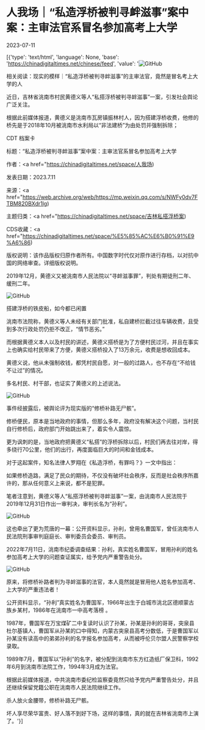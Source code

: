 # 人我场｜“私造浮桥被判寻衅滋事”案中案：主审法官系冒名参加高考上大学

2023-07-11

[{'type': 'text/html', 'language': None, 'base': 'https://chinadigitaltimes.net/chinese/feed', 'value': '![GitHub](https://chinadigitaltimes.net/chinese/files/2023/07/image-1689066882149.png)

相关阅读：现实的模样｜“私造浮桥被判寻衅滋事”的主审法官，竟然是冒名考上大学的人

近日，吉林省洮南市村民黄德义等人“私搭浮桥被判寻衅滋事”一案，引发社会舆论广泛关注。  

根据此前媒体报道，黄德义是洮南市瓦房镇振林村人，因为搭建浮桥收费，他修的桥先是于2018年10月被洮南市水利局以“非法建桥”为由处罚并强制拆除；



CDT 档案卡

标题：“私造浮桥被判寻衅滋事”案中案：主审法官系冒名参加高考上大学

作者：<a href="https://chinadigitaltimes.net/space/人我场)

发表日期：2023.7.11

来源：<a href="https://web.archive.org/web/https://mp.weixin.qq.com/s/NWFy0dv7FTBM820BXdr1lg)

主题归类：<a href="https://chinadigitaltimes.net/space/吉林私搭浮桥案)

CDS收藏：<a href="https://chinadigitaltimes.net/space/%E5%85%AC%E6%B0%91%E9%A6%86)

版权说明：该作品版权归原作者所有。中国数字时代仅对原作进行存档，以对抗中国的网络审查。详细版权说明。





2019年12月，黄德义又被洮南市人民法院以“寻衅滋事罪”，判处有期徒刑二年、缓刑二年。

![GitHub](https://chinadigitaltimes.net/chinese/files/2023/07/image-1689066944069.png)

搭建浮桥的铁皮船，如今都已闲置

洮南市法院称，黄德义等人未经有关部门批准，私自建桥拦截过往车辆收费，且受到多次行政处罚仍拒不改正，“情节恶劣。”

而根据黄德义本人以及村民的讲述，黄德义搭桥是为了方便村民过河，并且在事实上也确实给村民带来了方便，黄德义搭桥投入了13万余元，收费是想收回成本。

黄德义说，他从未强制收钱，都凭村民自愿，对一般的过路人，也不存在“不给钱不让过”的情况。

多名村民、村干部，也证实了黄德义的上述说法。

![GitHub](https://chinadigitaltimes.net/chinese/files/2023/07/image-1689067220886.png)

事件经披露后，被舆论评为现实版的“修桥补路无尸骸”。  

修桥便民，原本是当地政府的事情，但那么多年，政府没有解决这个问题，当村民自行修桥后，政府部门开始跳出来了，着实令人震惊。

更为讽刺的是，当地政府把黄德义“私搭”的浮桥拆除以后，村民们再去往对岸，得多绕行70公里，他们的出行，再度面临巨大的时间和金钱成本。

对于这起案件，知名法律人罗翔在《私造浮桥，有罪吗？》一文中指出：

如果修桥造路，满足了民众的期待，不仅没有破坏社会秩序，反而是社会秩序所嘉许的，那从任何意义上来说，都不是犯罪。

笔者注意到，黄德义等人“私搭浮桥被判寻衅滋事”一案，由洮南市人民法院于2019年12月31日作出一审判决，审判长名为“孙利”。

![GitHub](https://chinadigitaltimes.net/chinese/files/2023/07/image-1689067371797.png)

这也牵出了更为荒唐的一幕：公开资料显示，孙利，曾用名曹国军，曾任洮南市人民法院刑事审判庭庭长、审判委员会委员、审判员。  

2022年7月11日，洮南市纪委调查结果：孙利，真实姓名曹国军，冒用孙利的姓名参加高考上大学的问题查证属实，给予党内严重警告处分。

![GitHub](https://chinadigitaltimes.net/chinese/files/2023/07/image-1689067396731.png)

原来，将修桥补路者判为寻衅滋事的法官，本人竟然就是冒用他人姓名参加高考、上大学的严重违法者！  

公开资料显示，“孙利”真实姓名为曹国军，1966年出生于白城市洮北区德顺蒙古族乡某村，1986年在洮南市一中高考落榜 。

1987年，曹国军在万宝煤矿二中复读时认识了孙某，孙某是孙利的哥哥，突泉县杜尔基镇人，曹国军从孙某的口中得知，内蒙古突泉县高考分数低，于是曹国军以孙某没有读高中的弟弟孙利的名字报名参加高考，从而被呼伦贝尔盟人民警察学校录取。

1989年7月，曹国军以“孙利”的名字，被分配到洮南市东方红造纸厂保卫科，1992年6月到洮南市法院工作，1994年3月成为法官。

根据此前媒体报道，中共洮南市委纪检监察委竟然只给予党内严重警告处分，并且还继续保留党籍公职在洮南市人民法院继续工作。

杀人放火金腰带，修桥补路无尸骸。  

坏人享尽荣华富贵、好人落不到好下场，这样的事情，真的就在吉林省洮南市上演了。'}]